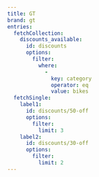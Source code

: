```yaml
---
title: GT
brand: gt
entries:
  fetchCollection:
    discounts_available:
      id: discounts
      options:
        filter:
          where:
            -
              key: category
              operator: eq
              value: bikes
  fetchSingle:
    label1:
      id: discounts/50-off
      options:
        filter:
          limit: 3
    label2:
      id: discounts/30-off
      options:
        filter:
          limit: 2
---
```

